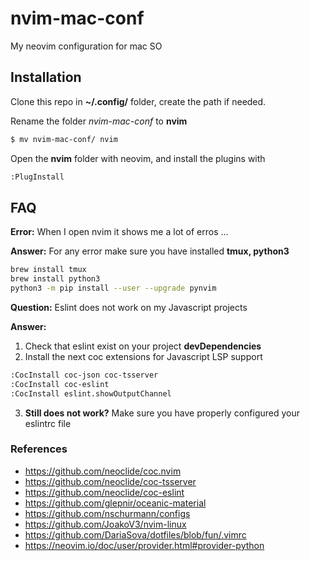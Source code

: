 # nvim-mac-conf
My neovim configuration for mac SO

## Installation

Clone this repo in **~/.config/** folder, create the path if needed.

Rename the folder _nvim-mac-conf_ to **nvim**

```sh
$ mv nvim-mac-conf/ nvim
```

Open the **nvim** folder with neovim, and install the plugins with
```sh
:PlugInstall
```


## FAQ
**Error:** When I open nvim it shows me a lot of erros ...

**Answer:** 
For any error make sure you have installed **tmux, python3**
```sh
brew install tmux
brew install python3
python3 -m pip install --user --upgrade pynvim
```

**Question:** Eslint does not work on my Javascript projects

**Answer:** 
1. Check that eslint exist on your project **devDependencies**
2. Install the next coc extensions for Javascript LSP support 
```sh
:CocInstall coc-json coc-tsserver
:CocInstall coc-eslint
:CocInstall eslint.showOutputChannel
```
3. **Still does not work?** Make sure you have properly configured your eslintrc file


### References
- https://github.com/neoclide/coc.nvim
- https://github.com/neoclide/coc-tsserver
- https://github.com/neoclide/coc-eslint
- https://github.com/glepnir/oceanic-material
- https://github.com/nschurmann/configs
- https://github.com/JoakoV3/nvim-linux
- https://github.com/DariaSova/dotfiles/blob/fun/.vimrc
- https://neovim.io/doc/user/provider.html#provider-python

